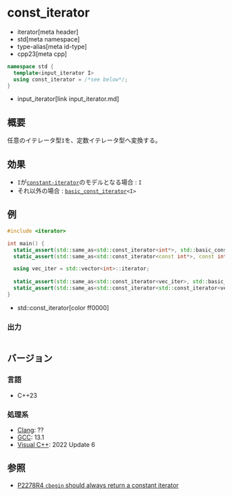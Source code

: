 # const_iterator
* iterator[meta header]
* std[meta namespace]
* type-alias[meta id-type]
* cpp23[meta cpp]

```cpp
namespace std {
  template<input_iterator I>
  using const_iterator = /*see below*/;
}
```
* input_iterator[link input_iterator.md]

## 概要

任意のイテレータ型`I`を、定数イテレータ型へ変換する。

## 効果

- `I`が[`constant-iterator`](constant-iterator.md)のモデルとなる場合 : `I`
- それ以外の場合 : [`basic_const_iterator`](basic_const_iterator.md)`<I>`

## 例
```cpp example
#include <iterator>

int main() {
  static_assert(std::same_as<std::const_iterator<int*>, std::basic_const_iterator<int*>>);
  static_assert(std::same_as<std::const_iterator<const int*>, const int*>);

  using vec_iter = std::vector<int>::iterator;
  
  static_assert(std::same_as<std::const_iterator<vec_iter>, std::basic_const_iterator<vec_iter>>);
  static_assert(std::same_as<std::const_iterator<std::const_iterator<vec_iter>>, std::const_iterator<vec_iter>>);
}
```
* std::const_iterator[color ff0000]

### 出力
```
```

## バージョン
### 言語
- C++23

### 処理系
- [Clang](/implementation.md#clang): ??
- [GCC](/implementation.md#gcc): 13.1
- [Visual C++](/implementation.md#visual_cpp): 2022 Update 6

## 参照

- [P2278R4 `cbegin` should always return a constant iterator](https://www.open-std.org/jtc1/sc22/wg21/docs/papers/2022/p2278r4.html)
